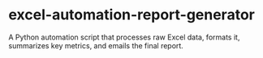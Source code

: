 # excel-automation-report-generator
A Python automation script that processes raw Excel data, formats it, summarizes key metrics, and emails the final report.
